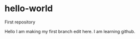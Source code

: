 # hello-world
First repository


Hello I am making my first branch edit here. I am learning github.
